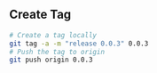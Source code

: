 ## Create Tag

```bash
# Create a tag locally
git tag -a -m "release 0.0.3" 0.0.3
# Push the tag to origin
git push origin 0.0.3
```